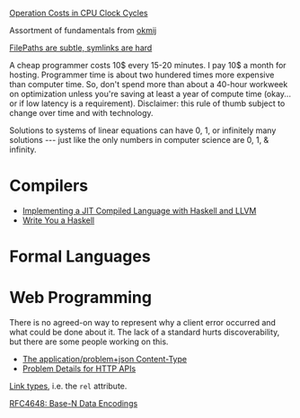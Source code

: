 [Operation Costs in CPU Clock Cycles](http://ithare.com/infographics-operation-costs-in-cpu-clock-cycles/)

Assortment of fundamentals from [okmij](http://okmij.org/ftp/Computation/Computation.html)

[FilePaths are subtle, symlinks are hard](http://neilmitchell.blogspot.co.uk/2015/10/filepaths-are-subtle-symlinks-are-hard.html)

A cheap programmer costs 10$ every 15-20 minutes.
I pay 10$ a month for hosting.
Programmer time is about two hundered times more expensive than computer time.
So, don't spend more than about a 40-hour workweek on optimization unless you're saving at least a year of compute time (okay... or if low latency is a requirement).
Disclaimer: this rule of thumb subject to change over time and with technology.

Solutions to systems of linear equations can have 0, 1, or infinitely many solutions --- just like the only numbers in computer science are 0, 1, & infinity.

# Compilers

  * [Implementing a JIT Compiled Language with Haskell and LLVM](http://www.stephendiehl.com/llvm/)
  * [Write You a Haskell](http://dev.stephendiehl.com/fun/index.html)

# Formal Languages

# Web Programming

There is no agreed-on way to represent why a client error occurred and what could be done about it.
The lack of a standard hurts discoverability, but there are some people working on this.
  * [The application/problem+json Content-Type](https://knpuniversity.com/screencast/rest/application-problem)
  * [Problem Details for HTTP APIs](https://tools.ietf.org/html/draft-nottingham-http-problem-07)

[Link types](https://developer.mozilla.org/en-US/docs/Web/HTML/Link_types), i.e. the `rel` attribute.

[RFC4648: Base-N Data Encodings](https://tools.ietf.org/html/rfc4648)